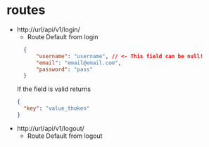 # routes

- http://url/api/v1/login/
  - Route Default from login
  ```json
    {
        "username": "username", // <- This field can be null!
        "email": "email@email.com",
        "password": "pass"
    }
  ```
  If the field is valid returns 
  ```json
  {
    "key": "value_thoken"
  }
  ```
- http://url/api/v1/logout/
  - Route Default from logout